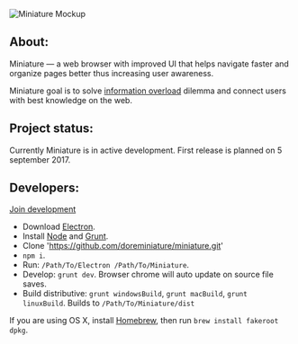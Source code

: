 ![Miniature Mockup](https://i.imgur.com/9Rshss4.png)


About:
------

Miniature — a web browser with improved UI that helps navigate faster and organize pages better thus increasing user awareness.

Miniature goal is to solve [information overload](https://en.wikipedia.org/wiki/Information_overload) dilemma and connect users with best knowledge on the web.


Project status:
------

Currently Miniature is in active development. First release is planned on 5 september 2017.


Developers:
------

[Join development](mailto:doreminiature@gmail.com)

* Download [Electron](https://github.com/electron/electron/releases).
* Install [Node](https://nodejs.org) and [Grunt](http://gruntjs.com).
* Clone 'https://github.com/doreminiature/miniature.git'
* `npm i`.
* Run: `/Path/To/Electron /Path/To/Miniature`.
* Develop: `grunt dev`. Browser chrome will auto update on source file saves.
* Build distributive: `grunt windowsBuild`, `grunt macBuild`, `grunt linuxBuild`. Builds to `/Path/To/Miniature/dist`

If you are using OS X, install [Homebrew](http://brew.sh), then run `brew install fakeroot dpkg`.